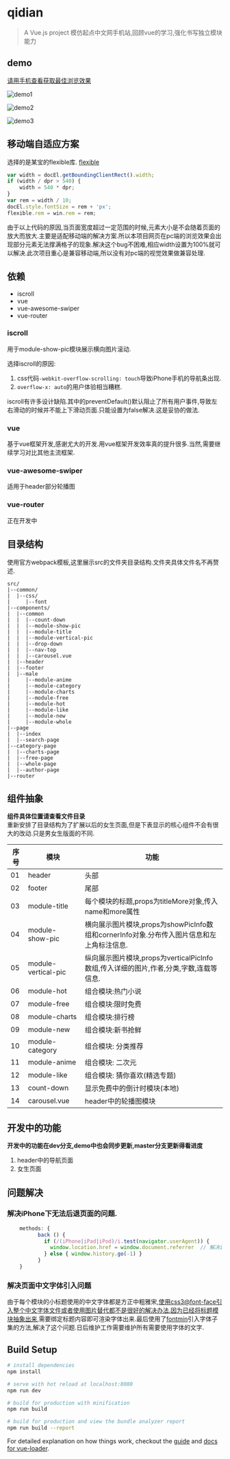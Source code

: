 # qidian

> A Vue.js project 模仿起点中文网手机站,回顾vue的学习,强化书写独立模块能力

## demo
[请用手机查看获取最佳浏览效果](https://skyline-123.github.io/)

![demo1](https://d3uepj124s5rcx.cloudfront.net/items/3d2p0c1F1N093v0a053w/demo1.gif?v=53c25946)

![demo2](https://d3uepj124s5rcx.cloudfront.net/items/2f3C1Q161B240y0U1g2L/demo2.gif?v=7145ffaa)

![demo3](https://d3uepj124s5rcx.cloudfront.net/items/2y3U0z061e411Y162q0s/demo3.gif?v=69ee8d16)

## 移动端自适应方案
选择的是某宝的flexible库. [flexible](https://github.com/amfe/lib-flexible)
```javascript
var width = docEl.getBoundingClientRect().width;
if (width / dpr > 540) {
    width = 540 * dpr;
}
var rem = width / 10;
docEl.style.fontSize = rem + 'px';
flexible.rem = win.rem = rem;
```
由于以上代码的原因,当页面宽度超过一定范围的时候,元素大小是不会随着页面的放大而放大.主要是适配移动端的解决方案.所以本项目网页在pc端的浏览效果会出现部分元素无法撑满格子的现象.解决这个bug不困难,相应width设置为100%就可以解决.此次项目重心是兼容移动端,所以没有对pc端的视觉效果做兼容处理.

## 依赖
- iscroll
- vue
- vue-awesome-swiper
- vue-router

### iscroll

用于module-show-pic模块展示横向图片滚动.

选择iscroll的原因:

1. css代码```-webkit-overflow-scrolling: touch```导致iPhone手机的导航条出现.
2. ```overflow-x: auto```的用户体验相当糟糕.

iscroll有许多设计缺陷.其中的preventDefault()默认阻止了所有用户事件,导致左右滑动的时候并不能上下滑动页面.只能设置为false解决.这是妥协的做法.

### vue

基于vue框架开发,感谢尤大的开发.用vue框架开发效率真的提升很多.当然,需要继续学习对比其他主流框架.

### vue-awesome-swiper

适用于header部分轮播图

### vue-router

正在开发中

## 目录结构
使用官方webpack模板,这里展示src的文件夹目录结构.文件夹具体文件名不再赘述.

	src/  
	|--common/  
	|  |--css/  
	|     |--font  
	|--components/
	|  |--common
	|  |  |--count-down
	|  |  |--module-show-pic
	|  |  |--module-title
	|  |  |--module-vertical-pic
    |  |  |--drop-down
    |  |  |--nav-top
	|  |  |--carousel.vue
	|  |--header
	|  |--footer
	|  |--male
	|     |--module-anime
	|     |--module-category
	|     |--module-charts
	|     |--module-free
	|     |--module-hot
	|     |--module-like
	|     |--module-new
	|     |--module-whole
	|--page
	|  |--index
	|  |--search-page
    |--category-page
    |  |--charts-page
    |  |--free-page
    |  |--whole-page
    |  |--author-page
	|--router
	   

## 组件抽象
**组件具体位置请查看文件目录**  
重新安排了目录结构为了扩展以后的女生页面,但是下表显示的核心组件不会有很大的改动.只是男女生版面的不同.

|序号|模块|功能|
|---|---|---|
|01|header|头部|
|02|footer|尾部|
|03|module-title|每个模块的标题,props为titleMore对象,传入name和more属性|
|04|module-show-pic|横向展示图片模块,props为showPicInfo数组和cornerInfo对象.分布传入图片信息和左上角标注信息.|
|05|module-vertical-pic|纵向展示图片模块,props为verticalPicInfo数组,传入详细的图片,作者,分类,字数,连载等信息.|
|06|module-hot|组合模块:热门小说|
|07|module-free|组合模块:限时免费|
|08|module-charts|组合模块:排行榜|
|09|module-new|组合模块:新书抢鲜|
|10|module-category|组合模块: 分类推荐|
|11|module-anime|组合模块: 二次元|
|12|module-like|组合模块: 猜你喜欢(精选专题)|
|13|count-down|显示免费中的倒计时模块(本地)|
|14|carousel.vue|header中的轮播图模块|

## 开发中的功能

**开发中的功能在dev分支,demo中也会同步更新,master分支更新得看进度**
1. header中的导航页面
2. 女生页面

## 问题解决
### 解决iPhone下无法后退页面的问题.
```javascript
	methods: {
	      back () {
	        if (/(iPhone|iPad|iPod)/i.test(navigator.userAgent)) {
	          window.location.href = window.document.referrer  // 解决iPhone的后退问题
	        } else { window.history.go(-1) }
	      }
    }
```
### 解决页面中文字体引入问题
由于每个模块的小标题使用的中文字体都是方正中粗雅宋,使用css3@font-face引入整个中文字体文件或者使用图片替代都不是很好的解决办法.因为已经将标题模块抽象出来,需要绑定标题内容即可渲染字体出来.最后使用了[fontmin](https://github.com/ecomfe/fontmin)引入字体子集的方法,解决了这个问题.日后维护工作需要维护所有需要使用字体的文字.

## Build Setup

``` bash
# install dependencies
npm install

# serve with hot reload at localhost:8080
npm run dev

# build for production with minification
npm run build

# build for production and view the bundle analyzer report
npm run build --report
```

For detailed explanation on how things work, checkout the [guide](http://vuejs-templates.github.io/webpack/) and [docs for vue-loader](http://vuejs.github.io/vue-loader).
